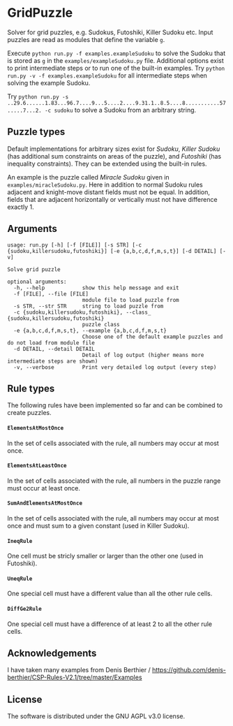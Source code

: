 # GridPuzzle
Solver for grid puzzles, e.g. Sudokus, Futoshiki, Killer Sudoku etc.
Input puzzles are read as modules that define the variable `g`.

Execute  `python run.py -f examples.exampleSudoku` to solve the Sudoku that is stored as `g` in the `examples/exampleSudoku.py` file.
Additional options exist to print intermediate steps or to run one of the built-in examples.
Try `python run.py -v -f examples.exampleSudoku` for all intermediate steps when solving the example Sudoku.

Try `python run.py -s ..29.6......1.83...96.7....9...5....2....9.31.1..8.5....8...........57.....7...2. -c sudoku` to solve a Sudoku from an arbitrary string.

## Puzzle types
Default implementations for arbitrary sizes exist for _Sudoku_,
_Killer Sudoku_ (has additional sum constraints on areas of the puzzle),
and _Futoshiki_ (has inequality constraints).
They can be extended using the built-in rules.

An example is the puzzle called _Miracle Sudoku_ given in `examples/miracleSudoku.py`.
Here in addition to normal Sudoku rules adjacent and knight-move distant fields must not be equal.
In addition, fields that are adjacent horizontally or vertically must not have difference exactly 1.


## Arguments

```
usage: run.py [-h] [-f [FILE]] [-s STR] [-c {sudoku,killersudoku,futoshiki}] [-e {a,b,c,d,f,m,s,t}] [-d DETAIL] [-v]

Solve grid puzzle

optional arguments:
  -h, --help            show this help message and exit
  -f [FILE], --file [FILE]
                        module file to load puzzle from
  -s STR, --str STR     string to load puzzle from
  -c {sudoku,killersudoku,futoshiki}, --class_ {sudoku,killersudoku,futoshiki}
                        puzzle class
  -e {a,b,c,d,f,m,s,t}, --example {a,b,c,d,f,m,s,t}
                        Choose one of the default example puzzles and do not load from module file
  -d DETAIL, --detail DETAIL
                        Detail of log output (higher means more intermediate steps are shown)
  -v, --verbose         Print very detailed log output (every step)
```

## Rule types
The following rules have been implemented so far and can be combined to create puzzles.

#### `ElementsAtMostOnce`
In the set of cells associated with the rule, all numbers may occur at most once.

#### `ElementsAtLeastOnce`
In the set of cells associated with the rule, all numbers in the puzzle range must occur at least once.

#### `SumAndElementsAtMostOnce`
In the set of cells associated with the rule, all numbers may occur at most once
and must sum to a given constant (used in Killer Sudoku).

#### `IneqRule`
One cell must be stricly smaller or larger than the other one (used in Futoshiki).

#### `UneqRule`
One special cell must have a different value than all the other rule cells.

#### `DiffGe2Rule`
One special cell must have a difference of at least 2 to all the other rule cells.

## Acknowledgements

I have taken many examples from Denis Berthier / https://github.com/denis-berthier/CSP-Rules-V2.1/tree/master/Examples

## License
The software is distributed under the GNU AGPL v3.0 license.
